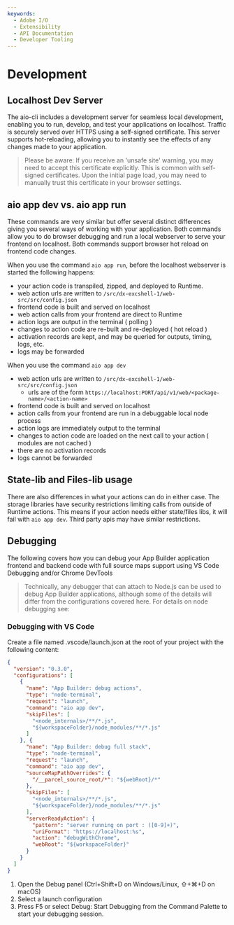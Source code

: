 ```yaml
---
keywords:
  - Adobe I/O
  - Extensibility
  - API Documentation
  - Developer Tooling
---
```


# Development

## Localhost Dev Server

The aio-cli includes a development server for seamless local development, enabling you to run, develop, and test your applications on localhost. Traffic is securely served over HTTPS using a self-signed certificate. This server supports hot-reloading, allowing you to instantly see the effects of any changes made to your application.

> Please be aware: If you receive an 'unsafe site' warning, you may need to accept this certificate explicitly. This is common with self-signed certificates. Upon the initial page load, you may need to manually trust this certificate in your browser settings.

## aio app dev vs. aio app run

These commands are very similar but offer several distinct differences giving you several ways of working with your application.
Both commands allow you to do browser debugging and run a local webserver to serve your frontend on localhost.  Both commands support browser hot reload on frontend code changes.

When you use the command `aio app run`, before the localhost webserver is started the following happens:
- your action code is transpiled, zipped, and deployed to Runtime.
- web action urls are written to `/src/dx-excshell-1/web-src/src/config.json`
- frontend code is built and served on localhost
- web action calls from your frontend are direct to Runtime
- action logs are output in the terminal ( polling )
- changes to action code are re-built and re-deployed ( hot reload )
- activation records are kept, and may be queried for outputs, timing, logs, etc.
- logs may be forwarded

When you use the command `aio app dev`
- web action urls are written to `/src/dx-excshell-1/web-src/src/config.json`
  - urls are of the form `https://localhost:PORT/api/v1/web/<package-name>/<action-name>`
- frontend code is built and served on localhost
- action calls from your frontend are run in a debuggable local node process
- action logs are immediately output to the terminal
- changes to action code are loaded on the next call to your action ( modules are not cached )
- there are no activation records
- logs cannot be forwarded

## State-lib and Files-lib usage

There are also differences in what your actions can do in either case. The storage libraries have security restrictions limiting calls from outside of Runtime actions. This means if your action needs either state/files libs, it will fail with `aio app dev`.  Third party apis may have similar restrictions.

## Debugging

The following covers how you can debug your App Builder application frontend and backend code with full source maps support using VS Code Debugging and/or Chrome DevTools

> Technically, any debugger that can attach to Node.js can be used to debug App Builder applications, although some of the details will differ from the configurations covered here. For details on node debugging see: 

### Debugging with VS Code

Create a file named .vscode/launch.json at the root of your project with the following content:

```json
{
  "version": "0.3.0",
  "configurations": [
    {
      "name": "App Builder: debug actions",
      "type": "node-terminal",
      "request": "launch",
      "command": "aio app dev",
      "skipFiles": [
        "<node_internals>/**/*.js",
        "${workspaceFolder}/node_modules/**/*.js"
      ]
    }, {
      "name": "App Builder: debug full stack",
      "type": "node-terminal",
      "request": "launch",
      "command": "aio app dev",
      "sourceMapPathOverrides": {
        "/__parcel_source_root/*": "${webRoot}/*"
      },
      "skipFiles": [
        "<node_internals>/**/*.js",
        "${workspaceFolder}/node_modules/**/*.js"
      ],
      "serverReadyAction": {
        "pattern": "server running on port : ([0-9]+)",
        "uriFormat": "https://localhost:%s",
        "action": "debugWithChrome",
        "webRoot": "${workspaceFolder}"
      }
    }
  ]
}
```

1. Open the Debug panel (Ctrl+Shift+D on Windows/Linux, ⇧+⌘+D on macOS)
2. Select a launch configuration
3. Press F5 or select Debug: Start Debugging from the Command Palette to start your debugging session.
